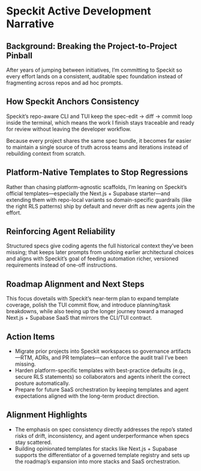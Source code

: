 # Speckit Active Development Narrative

## Background: Breaking the Project-to-Project Pinball
After years of jumping between initiatives, I’m committing to Speckit so every effort lands on a consistent, auditable spec foundation instead of fragmenting across repos and ad hoc prompts.

## How Speckit Anchors Consistency
Speckit’s repo-aware CLI and TUI keep the spec-edit → diff → commit loop inside the terminal, which means the work I finish stays traceable and ready for review without leaving the developer workflow.

Because every project shares the same spec bundle, it becomes far easier to maintain a single source of truth across teams and iterations instead of rebuilding context from scratch.

## Platform-Native Templates to Stop Regressions
Rather than chasing platform-agnostic scaffolds, I’m leaning on Speckit’s official templates—especially the Next.js + Supabase starter—and extending them with repo-local variants so domain-specific guardrails (like the right RLS patterns) ship by default and never drift as new agents join the effort.

## Reinforcing Agent Reliability
Structured specs give coding agents the full historical context they’ve been missing; that keeps later prompts from undoing earlier architectural choices and aligns with Speckit’s goal of feeding automation richer, versioned requirements instead of one-off instructions.

## Roadmap Alignment and Next Steps
This focus dovetails with Speckit’s near-term plan to expand template coverage, polish the TUI commit flow, and introduce planning/task breakdowns, while also teeing up the longer journey toward a managed Next.js + Supabase SaaS that mirrors the CLI/TUI contract.

## Action Items
- Migrate prior projects into Speckit workspaces so governance artifacts—RTM, ADRs, and PR templates—can enforce the audit trail I’ve been missing.
- Harden platform-specific templates with best-practice defaults (e.g., secure RLS statements) so collaborators and agents inherit the correct posture automatically.
- Prepare for future SaaS orchestration by keeping templates and agent expectations aligned with the long-term product direction.

## Alignment Highlights
- The emphasis on spec consistency directly addresses the repo’s stated risks of drift, inconsistency, and agent underperformance when specs stay scattered.
- Building opinionated templates for stacks like Next.js + Supabase supports the differentiator of a governed template registry and sets up the roadmap’s expansion into more stacks and SaaS orchestration.


